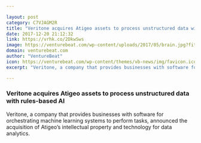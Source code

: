 ```yaml
---

layout: post
category: C7VJAGM2R
title: "Veritone acquires Atigeo assets to process unstructured data with rules-based AI"
date: 2017-12-20 21:12:32
link: https://vrhk.co/2DkwSws
image: https://venturebeat.com/wp-content/uploads/2017/05/brain.jpg?fit=780%2C553&strip=all
domain: venturebeat.com
author: "VentureBeat"
icon: https://venturebeat.com/wp-content/themes/vb-news/img/favicon.ico
excerpt: "Veritone, a company that provides businesses with software for orchestrating machine learning systems to perform tasks, announced the acquisition of Atigeo’s intellectual property and technology for data analytics."

---
```


### Veritone acquires Atigeo assets to process unstructured data with rules-based AI

Veritone, a company that provides businesses with software for orchestrating machine learning systems to perform tasks, announced the acquisition of Atigeo’s intellectual property and technology for data analytics.